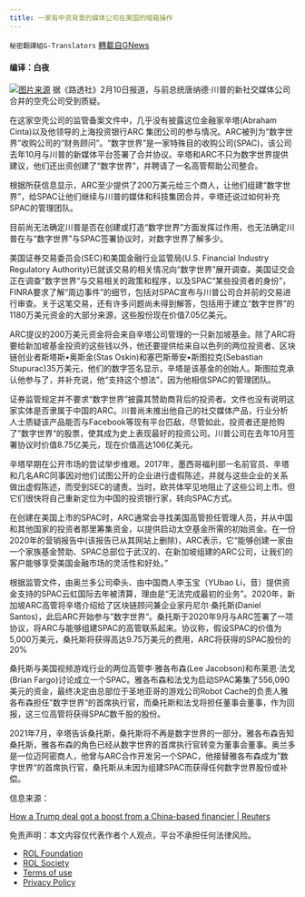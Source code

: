 ```yaml
---
title: 一家有中资背景的媒体公司在美国的暗箱操作
---
```

`秘密翻譯組G-Translators` [轉載自GNews](https://gnews.org/zh-hans/1986328/)

#### 编译：白夜
![](https://assets.gnews.org/wp-content/uploads/2022/02/16445243191.png)[图片来源](https://gnews.org/4573fbe8-0c01-4269-93e0-2345a01493d1)
据《路透社》2月10日报道，与前总统唐纳德·川普的新社交媒体公司合并的空壳公司受到质疑。

在这家空壳公司的监管备案文件中，几乎没有披露这位金融家辛塔(Abraham Cinta)以及他领导的上海投资银行ARC 集团公司的参与情况。ARC被列为“数字世界”收购公司的“财务顾问”。“数字世界”是一家特殊目的收购公司(SPAC)，该公司去年10月与川普的新媒体平台签署了合并协议。辛塔和ARC不只为数字世界提供建议，他们还出资创建了“数字世界”，并聘请了一名高管帮助公司整合。

根据所获信息显示，ARC至少提供了200万美元给三个商人，让他们组建“数字世界”，给SPAC让他们继续与川普的媒体和科技集团合并，辛塔还说过如何补充SPAC的管理团队。

目前尚无法确定川普是否在创建或打造“数字世界”方面发挥过作用，也无法确定川普在与“数字世界”与SPAC签署协议时，对数字世界了解多少。

美国证券交易委员会(SEC)和美国金融行业监管局(U.S. Financial Industry Regulatory Authority)已就该交易的相关情况向“数字世界”展开调查。美国证交会正在调查”数字世界“与交易相关的政策和程序，以及SPAC“某些投资者的身份”，FINRA要求了解“周边事件”的细节，包括对SPAC宣布与川普公司合并前的交易进行审查。关于这笔交易，还有许多问题尚未得到解答，包括用于建立“数字世界”的1180万美元资金的大部分来源，这些股份现在价值7.05亿美元。

ARC提议的200万美元资金将会来自辛塔公司管理的一只新加坡基金。除了ARC将要给新加坡基金投资的这些钱以外，他还要提供给来自以色列的两位投资者、区块链创业者斯塔斯•奥斯金(Stas Oskin)和塞巴斯蒂安•斯图拉克(Sebastian Stupurac)35万美元，他们的数字签名显示，辛塔是该基金的创始人。斯图拉克承认他参与了，并补充说，他“支持这个想法”，因为他相信SPAC的管理团队。

证券监管规定并不要求“数字世界”披露其赞助商背后的投资者。文件也没有说明这家实体是否隶属于中国的ARC。川普尚未推出他自己的社交媒体产品，行业分析人士质疑该产品能否与Facebook等现有平台匹敌，尽管如此，投资者还是抢购了”数字世界“的股票，使其成为史上表现最好的投资公司。川普公司在去年10月签署协议时价值8.75亿美元，现在价值高达106亿美元。

辛塔早期在公开市场的尝试举步维艰。2017年，墨西哥福利部一名前官员、辛塔和几名ARC同事因对他们试图公开的企业进行虚假陈述，并就与这些企业的关系做出虚假陈述，而受到SEC的谴责。当时，欧共体罕见地阻止了这些公司上市。但它们很快将自己重新定位为中国的投资银行家，转向SPAC方式。

在创建在美国上市的SPAC时，ARC通常会寻找美国高管担任管理人员，并从中国和其他国家的投资者那里筹集资金，以提供启动太空基金所需的初始资金。在一份2020年的营销报告中(该报告已从其网站上删除)，ARC表示，它“能够创建一家由一个家族基金赞助、SPAC总部位于武汉的、在新加坡组建的ARC公司，让我们的客户能够享受美国金融市场的灵活性和好处。”

根据监管文件，由奥兰多公司牵头、由中国商人李玉宝（YUbao Li，音）提供资金支持的SPAC云虹国际去年被清算，理由是“无法完成最初的业务”。2020年，新加坡ARC高管将辛塔介绍给了区块链顾问兼企业家丹尼尔·桑托斯(Daniel Santos)，此后ARC开始参与”数字世界“。桑托斯于2020年9月与ARC签署了一项协议，将ARC与能够组建SPAC的高管联系起来。协议称，假设SPAC的价值为5,000万美元，桑托斯将获得高达9.75万美元的费用，ARC将获得的SPAC股份的20%

桑托斯与美国视频游戏行业的两位高管李·雅各布森(Lee Jacobson)和布莱恩·法戈(Brian Fargo)讨论成立一个SPAC。雅各布森和法戈为启动SPAC筹集了556,090美元的资金，最终决定由总部位于圣地亚哥的游戏公司Robot Cache的负责人雅各布森担任”数字世界“的首席执行官，而桑托斯和法戈将担任董事会董事，作为回报，这三位高管将获得SPAC数千股的股份。

2021年7月，辛塔告诉桑托斯，桑托斯将不再是数字世界的一部分。雅各布森告知桑托斯，雅各布森的角色已经从数字世界的首席执行官转变为董事会董事。奥兰多是一位迈阿密商人，他曾与ARC合作开发另一个SPAC，他接替雅各布森成为”数字世界“的首席执行官，桑托斯从未因为组建SPAC而获得任何数字世界股份或补偿。

信息来源：

[How a Trump deal got a boost from a China-based financier | Reuters](https://www.reuters.com/business/how-china-based-dealmaker-got-shell-company-trumps-deal-off-ground-2022-02-10/)

 

免责声明：本文内容仅代表作者个人观点，平台不承担任何法律风险。

- [ROL Foundation](https://rolfoundation.org/)
- [ROL Society](https://rolsociety.org/)
- [Terms of use](https://gnews.org/terms-of-use-3/)
- [Privacy Policy](https://gnews.org/privacy-policy/)
